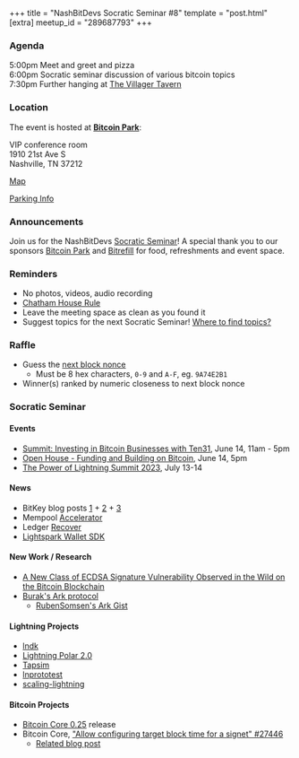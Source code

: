 +++
title = "NashBitDevs Socratic Seminar #8"
template = "post.html"
[extra]
meetup_id = "289687793"
+++

### Agenda
 
5:00pm Meet and greet and pizza  
6:00pm Socratic seminar discussion of various bitcoin topics   
7:30pm Further hanging at [The Villager Tavern](https://www.thevillagertavern-nashville.com/#/)

### Location

The event is hosted at [**Bitcoin Park**](https://bitcoinpark.com):

VIP conference room   
1910 21st Ave S  
Nashville, TN  37212  

[Map](https://www.google.com/maps/place/1910+21st+Ave+S,+Nashville,+TN+37212/@36.1347819,-86.8029863,17z/data=!3m1!4b1!4m5!3m4!1s0x8864669fea1ce71d:0xdc34986293b94f39!8m2!3d36.1347819!4d-86.8007923)  

[Parking Info](/about/bitcoinpark-parking)  

### Announcements

Join us for the NashBitDevs [Socratic Seminar](/about)! A special thank you to our 
sponsors [Bitcoin Park](https://bitcoinpark.co/) and [Bitrefill](https://bitrefill.com/)
for food, refreshments and event space.

### Reminders

   - No photos, videos, audio recording
   - [Chatham House Rule](https://www.chathamhouse.org/about-us/chatham-house-rule)
   - Leave the meeting space as clean as you found it
   - Suggest topics for the next Socratic Seminar! [Where to find topics?](/about/find-topics)

### Raffle

  - Guess the [next block nonce](https://nonce.notmandatory.org/)
    - Must be 8 hex characters, `0-9` and `A-F`, eg. `9A74E2B1`
  - Winner(s) ranked by numeric closeness to next block nonce

### Socratic Seminar

#### Events

  - [Summit: Investing in Bitcoin Businesses with Ten31](https://www.meetup.com/bitcoinpark/events/293696864/), June 14, 11am - 5pm
  - [Open House - Funding and Building on Bitcoin](https://www.meetup.com/bitcoinpark/events/289687804/), June 14, 5pm
  - [The Power of Lightning Summit 2023](https://www.meetup.com/bitcoinpark/events/291052525/), July 13-14

#### News

- BitKey blog posts [1](https://bitkey.build/staying-safe-with-self-custody/) + [2](https://bitkey.build/seed-phrases-are-sharp-edges/) + [3](https://bitkey.build/screens-are-not-a-panacea/)
- Mempool [Accelerator](https://nitter.at/mempool/status/1659619347910803466?ref=nobsbitcoin.com)
- Ledger [Recover](https://www.ledger.com/recover)
- [Lightspark Wallet SDK](https://davidmarcus.substack.com/p/paving-the-way-for-lightnings-mainstream)

#### New Work / Research

- [A New Class of ECDSA Signature Vulnerability Observed in the Wild on the Bitcoin Blockchain](https://www.nobsbitcoin.com/the-curious-case-of-the-half-half-bitcoin-ecdsa-nonces/)
- [Burak's Ark protocol](https://www.arkpill.me/)
  - [RubenSomsen's Ark Gist](https://gist.github.com/RubenSomsen/a394beb1dea9e47e981216768e007454)
  
#### Lightning Projects

- [lndk](https://github.com/lndk-org/lndk)
- [Lightning Polar 2.0](https://github.com/jamaljsr/polar/releases/tag/v2.0.0)
- [Tapsim](https://github.com/halseth/tapsim)
- [lnprototest](https://github.com/rustyrussell/lnprototest)
- [scaling-lightning](https://github.com/scaling-lightning/scaling-lightning?ref=nobsbitcoin.com)

#### Bitcoin Projects

- [Bitcoin Core 0.25](https://bitcoincore.org/en/releases/25.0/) release
- Bitcoin Core, ["Allow configuring target block time for a signet" #27446](https://github.com/bitcoin/bitcoin/pull/27446)
  - [Related blog post](https://blog.mutinywallet.com/mutinynet/) 